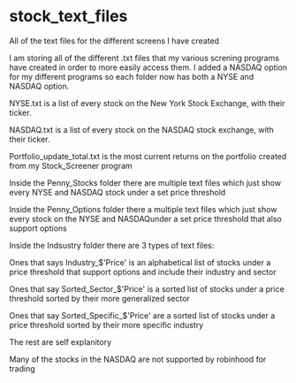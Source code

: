 # stock_text_files
All of the text files for the different screens I have created


I am storing all of the different .txt files that my various screning programs have created in order to more easily access them. I added a NASDAQ option for my different programs so each folder now has both a NYSE and NASDAQ option.


NYSE.txt is a list of every stock on the New York Stock Exchange, with their ticker.

NASDAQ.txt is a list of every stock on the NASDAQ stock exchange, with their ticker.

Portfolio_update_total.txt is the most current returns on the portfolio created from my Stock_Screener program

Inside the Penny_Stocks folder there are multiple text files which just show every NYSE and NASDAQ stock under a set price threshold

Inside the Penny_Options folder there a multiple text files which just show every stock on the NYSE and NASDAQunder a set price threshold that also support options

Inside the Indsustry folder there are 3 types of text files:

Ones that says Industry_$'Price' is an alphabetical list of stocks under a price threshold that support options and include their industry and sector
 
Ones that say Sorted_Sector_$'Price' is a sorted list of stocks under a price threshold sorted by their more generalized sector

Ones that say Sorted_Specific_$'Price' are a sorted list of stocks under a price threshold sorted by their more specific industry

The rest are self explanitory


Many of the stocks in the NASDAQ are not supported by robinhood for trading

